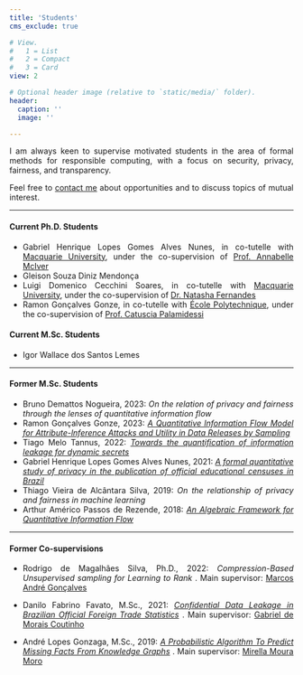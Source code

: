 ```yaml
---
title: 'Students'
cms_exclude: true

# View.
#   1 = List
#   2 = Compact
#   3 = Card
view: 2

# Optional header image (relative to `static/media/` folder).
header:
  caption: ''
  image: ''

---
```


<div style="text-align: justify"> 


I am always keen to supervise motivated students in the area of formal methods for responsible computing, with a focus on security, privacy, fairness, and transparency.

Feel free to [contact me](../#contact) about opportunities and to discuss topics of mutual interest.

---

#### Current Ph.D. Students
- Gabriel Henrique Lopes Gomes Alves Nunes, in co-tutelle with [Macquarie University](https://researchers.mq.edu.au/en/), under the co-supervision of [Prof. Annabelle McIver](https://researchers.mq.edu.au/en/persons/annabelle-mciver)
- Gleison Souza Diniz Mendonça
- Luigi Domenico Cecchini Soares, in co-tutelle with [Macquarie University](https://researchers.mq.edu.au/en/), under the co-supervision of [Dr. Natasha Fernandes](https://researchers.mq.edu.au/en/persons/natasha-fernandes)
- Ramon Gonçalves Gonze, in co-tutelle with [École Polytechnique](https://programmes.polytechnique.edu/programme-doctoral), under the co-supervision of [Prof. Catuscia Palamidessi](http://www.lix.polytechnique.fr/~catuscia/)

#### Current M.Sc. Students
- Igor Wallace dos Santos Lemes

---

#### Former M.Sc. Students
- Bruno Demattos Nogueira, 2023:
*On the relation of privacy and fairness through the lenses of quantitative information flow*
- Ramon Gonçalves Gonze, 2023: [*A Quantitative lnformation Flow Model for Attribute-lnference Attacks and Utility in Data Releases by Sampling*](http://hdl.handle.net/1843/51808)
- Tiago Melo Tannus, 2022:
[*Towards the quantification of information leakage for dynamic secrets*](http://hdl.handle.net/1843/62095)
- Gabriel Henrique Lopes Gomes Alves Nunes, 2021:
[*A formal quantitative study of privacy in the publication of official educational censuses in Brazil*](http://hdl.handle.net/1843/38085)
- Thiago Vieira de Alcântara Silva, 2019:
*On the relationship of privacy and fairness in machine learning*
- Arthur Américo Passos de Rezende, 2018:
[*An Algebraic Framework for Quantitative Information Flow*](http://hdl.handle.net/1843/ESBF-B4JJ89)

---

#### Former Co-supervisions

- Rodrigo de Magalhães Silva, Ph.D., 2022: 
*Compression-Based Unsupervised sampling for Learning to Rank*
. 
Main supervisor: [Marcos André Gonçalves](https://dcc.ufmg.br/professor/marcos-andre-goncalves/)

- Danilo Fabrino Favato, M.Sc., 2021:
[*Confidential Data Leakage in Brazilian Official Foreign Trade Statistics*](http://hdl.handle.net/1843/56369) 
.
Main supervisor: [Gabriel de Morais Coutinho](https://dcc.ufmg.br/professor/gabriel-de-morais-coutinho/)

- André Lopes Gonzaga, M.Sc., 2019:
[*A Probabilistic Algorithm To Predict Missing Facts From Knowledge Graphs*](http://hdl.handle.net/1843/34314)
.
Main supervisor: [Mirella Moura Moro](https://dcc.ufmg.br/professor/mirella-moura-moro/)

</div>